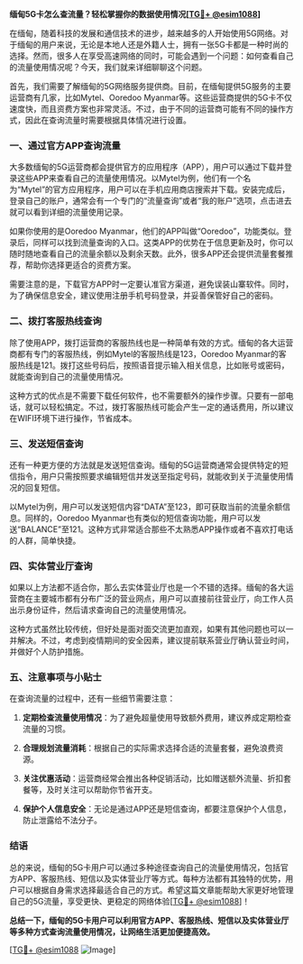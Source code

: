 **缅甸5G卡怎么查流量？轻松掌握你的数据使用情况[[TG💪+ @esim1088](https://t.me/s/esim1088)]**

在缅甸，随着科技的发展和通信技术的进步，越来越多的人开始使用5G网络。对于缅甸的用户来说，无论是本地人还是外籍人士，拥有一张5G卡都是一种时尚的选择。然而，很多人在享受高速网络的同时，可能会遇到一个问题：如何查看自己的流量使用情况呢？今天，我们就来详细聊聊这个问题。

首先，我们需要了解缅甸的5G网络服务提供商。目前，在缅甸提供5G服务的主要运营商有几家，比如Mytel、Ooredoo Myanmar等。这些运营商提供的5G卡不仅速度快，而且资费方案也非常灵活。不过，由于不同的运营商可能有不同的操作方式，因此在查询流量时需要根据具体情况进行设置。

### **一、通过官方APP查询流量**

大多数缅甸的5G运营商都会提供官方的应用程序（APP），用户可以通过下载并登录这些APP来查看自己的流量使用情况。以Mytel为例，他们有一个名为“Mytel”的官方应用程序，用户可以在手机应用商店搜索并下载。安装完成后，登录自己的账户，通常会有一个专门的“流量查询”或者“我的账户”选项，点击进去就可以看到详细的流量使用记录。

如果你使用的是Ooredoo Myanmar，他们的APP叫做“Ooredoo”，功能类似。登录后，同样可以找到流量查询的入口。这类APP的优势在于信息更新及时，你可以随时随地查看自己的流量余额以及剩余天数。此外，很多APP还会提供流量套餐推荐，帮助你选择更适合的资费方案。

需要注意的是，下载官方APP时一定要认准官方渠道，避免误装山寨软件。同时，为了确保信息安全，建议使用注册手机号码登录，并妥善保管好自己的密码。

### **二、拨打客服热线查询**

除了使用APP，拨打运营商的客服热线也是一种简单有效的方式。缅甸的各大运营商都有专门的客服热线，例如Mytel的客服热线是123，Ooredoo Myanmar的客服热线是121。拨打这些号码后，按照语音提示输入相关信息，比如账号或密码，就能查询到自己的流量使用情况。

这种方式的优点是不需要下载任何软件，也不需要额外的操作步骤。只要有一部电话，就可以轻松搞定。不过，拨打客服热线可能会产生一定的通话费用，所以建议在WIFI环境下进行操作，节省成本。

### **三、发送短信查询**

还有一种更方便的方法就是发送短信查询。缅甸的5G运营商通常会提供特定的短信指令，用户只需按照要求编辑短信并发送至指定号码，就能收到关于流量使用情况的回复短信。

以Mytel为例，用户可以发送短信内容“DATA”至123，即可获取当前的流量余额信息。同样的，Ooredoo Myanmar也有类似的短信查询功能，用户可以发送“BALANCE”至121。这种方式非常适合那些不太熟悉APP操作或者不喜欢打电话的人群，简单快捷。

### **四、实体营业厅查询**

如果以上方法都不适合你，那么去实体营业厅也是一个不错的选择。缅甸的各大运营商在主要城市都有分布广泛的营业网点，用户可以直接前往营业厅，向工作人员出示身份证件，然后请求查询自己的流量使用情况。

这种方式虽然比较传统，但好处是面对面交流更加直观，如果有其他问题也可以一并解决。不过，考虑到疫情期间的安全因素，建议提前联系营业厅确认营业时间，并做好个人防护措施。

### **五、注意事项与小贴士**

在查询流量的过程中，还有一些细节需要注意：

1. **定期检查流量使用情况**：为了避免超量使用导致额外费用，建议养成定期检查流量的习惯。
   
2. **合理规划流量消耗**：根据自己的实际需求选择合适的流量套餐，避免浪费资源。

3. **关注优惠活动**：运营商经常会推出各种促销活动，比如赠送额外流量、折扣套餐等，及时关注可以帮助你节省开支。

4. **保护个人信息安全**：无论是通过APP还是短信查询，都要注意保护个人信息，防止泄露给不法分子。

### **结语**

总的来说，缅甸的5G卡用户可以通过多种途径查询自己的流量使用情况，包括官方APP、客服热线、短信以及实体营业厅等方式。每种方法都有其独特的优势，用户可以根据自身需求选择最适合自己的方式。希望这篇文章能帮助大家更好地管理自己的5G流量，享受更快、更稳定的网络体验[[TG💪+ @esim1088](https://t.me/s/esim1088)]！

**总结一下，缅甸的5G卡用户可以利用官方APP、客服热线、短信以及实体营业厅等多种方式查询流量使用情况，让网络生活更加便捷高效。**

[[TG💪+ @esim1088](https://t.me/s/esim1088) ![Image](https://i.postimg.cc/4NQfJmqS/Snipaste-2025-05-13-00-14-12.png)]